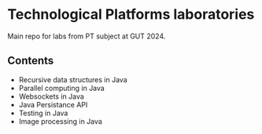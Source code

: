 # Technological Platforms laboratories

Main repo for labs from PT subject at GUT 2024.

## Contents
- Recursive data structures in Java
- Parallel computing in Java
- Websockets in Java
- Java Persistance API
- Testing in Java
- Image processing in Java

